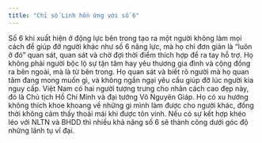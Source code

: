 ```yaml
---
title: "Chỉ số Linh hồn ứng với số 6"
---
```

Số 6 khi xuất hiện ở động lực bên trong tạo ra một người không làm mọi cách để giúp đỡ người khác như số 6 năng lực, mà họ chỉ đơn giản là “luôn ở đó” quan sát, quan sát và chờ đợi thời điểm thích hợp để ra tay hỗ trợ. Họ không phải người bộc lộ sự tận tâm hay yêu thương gia đình và cộng đồng ra bên ngoài, mà là từ bên trong. Họ quan sát và biết rõ người mà họ quan tâm đang mong muốn gì, và không ngần ngại yêu cầu giúp đỡ lúc người kia nguy cấp. Việt Nam có hai người tượng trưng cho nhân cách cao đẹp này, đó là Chủ tịch Hồ Chí Minh và đại tướng Võ Nguyên Giáp. Họ có xu hướng không thích khoe khoang về những gì mình làm được cho người khác, đồng thời không cảm thấy thoải mái khi được tôn vinh. Nếu có sự kết hợp khéo léo với NLTN và BHDD thì nhiều khả năng số 6 sẽ thành công dưới góc độ những lãnh tụ vĩ đại.